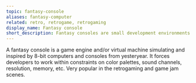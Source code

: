 ```yaml
---
topic: fantasy-console
aliases: fantasy-computer
related: retro, retrogame, retrogaming
display_name: Fantasy console
short_description: Fantasy consoles are small development environments that force users to work within constraints on graphics, sound, sprites, etc.
---
```

A fantasy console is a game engine and/or virtual machine simulating and inspired by 8-bit computers and consoles from yesteryear. It forces developers to work within constraints on color palettes, sound channels, resolution, memory, etc. Very popular in the retrogaming and game jam scenes.
